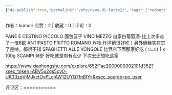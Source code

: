 ```yaml
---
{"dg-publish":true,"permalink":"/xhs/neve-di-latte2/","tags":["rednote","罗马"],"created":"2025-03-17T21:54:36.292+08:00","updated":"2025-03-17T21:55:22.440+08:00"}
---
```


作者：kumori
点赞：2   |   收藏：0   |   评论：0

PANE E CESTINO PICCOLO 面包篮子
VINO MEZZO 自家白葡萄酒-比上次多点了一倍6欧
ANTIPASTO FRITTO ROMANO 炸物 炸洋蓟很好吃！另外俩我实在忘了是啥，都很不错
SPAGHETTI ALLE VONGOLE 比酒店下面那家好吃 ( ꈍᴗꈍ)
1 x 100g SCAMPI 烤虾 好吃就是肉有点少
下次去还想吃这家

https://www.xiaohongshu.com/explore/652f1ae2000000002101d352?xsec_token=ABV5u2gs5qv0-UK33zqVjMJkctOvPLoiAW12UYQ7fnBIY=&xsec_source=pc_user

评论区：===========

